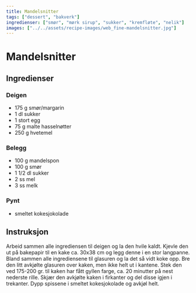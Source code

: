 ```yaml
---
title: Mandelsnitter
tags: ["dessert", "bakverk"]
ingredienser: ["smør", "mørk sirup", "sukker", "kremfløte", "nelik"]
images: ["../../assets/recipe-images/web_fine-mandelsnitter.jpg"]
---
```


# Mandelsnitter

## Ingredienser

### Deigen

- 175 g smør/margarin
- 1 dl sukker
- 1 stort egg
- 75 g malte hasselnøtter
- 250 g hvetemel

### Belegg

- 100 g mandelspon
- 100 g smør
- 1 1/2 dl sukker
- 2 ss mel
- 3 ss melk

### Pynt

- smeltet kokesjokolade

## Instruksjon

Arbeid sammen alle ingrediensen til deigen og la den hvile kaldt. Kjevle den ut på bakepapir til en kake ca. 30x38 cm og legg denne i en stor langpanne. Bland sammen alle ingrediensene til glasuren og la det så vidt koke opp. Bre den litt avkjølte glasuren over kaken, men ikke helt ut i kantene. Stek den ved 175-200 gr. til kaken har fått gyllen farge, ca. 20 minutter på nest nederste rille. Skjær den avkjølte kaken i firkanter og del disse igjen i trekanter. Dypp spissene i smeltet kokesjokolade og avkjøl helt.
